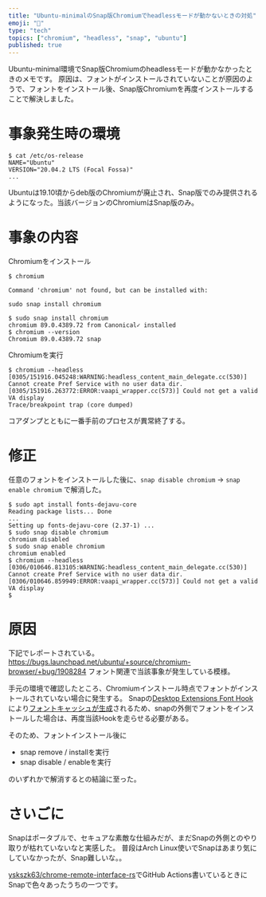 ```yaml
---
title: "Ubuntu-minimalのSnap版Chromiumでheadlessモードが動かないときの対処"
emoji: "🍣"
type: "tech"
topics: ["chromium", "headless", "snap", "ubuntu"]
published: true
---
```


Ubuntu-minimal環境でSnap版Chromiumのheadlessモードが動かなかったときのメモです。
原因は、フォントがインストールされていないことが原因のようで、フォントをインストール後、Snap版Chromiumを再度インストールすることで解決しました。

# 事象発生時の環境

```
$ cat /etc/os-release
NAME="Ubuntu"
VERSION="20.04.2 LTS (Focal Fossa)"
...
```

Ubuntuは19.10頃からdeb版のChromiumが廃止され、Snap版でのみ提供されるようになった。当該バージョンのChromiumはSnap版のみ。

# 事象の内容

Chromiumをインストール

```
$ chromium

Command 'chromium' not found, but can be installed with:

sudo snap install chromium

$ sudo snap install chromium
chromium 89.0.4389.72 from Canonical✓ installed
$ chromium --version
Chromium 89.0.4389.72 snap
```

Chromiumを実行

```
$ chromium --headless
[0305/151916.045248:WARNING:headless_content_main_delegate.cc(530)] Cannot create Pref Service with no user data dir.
[0305/151916.263772:ERROR:vaapi_wrapper.cc(573)] Could not get a valid VA display
Trace/breakpoint trap (core dumped)
```

コアダンプとともに一番手前のプロセスが異常終了する。

# 修正

任意のフォントをインストールした後に、`snap disable chromium` -> `snap enable chromium` で解消した。

```
$ sudo apt install fonts-dejavu-core
Reading package lists... Done
...
Setting up fonts-dejavu-core (2.37-1) ...
$ sudo snap disable chromium
chromium disabled
$ sudo snap enable chromium
chromium enabled
$ chromium --headless
[0306/010646.813105:WARNING:headless_content_main_delegate.cc(530)] Cannot create Pref Service with no user data dir.
[0306/010646.859949:ERROR:vaapi_wrapper.cc(573)] Could not get a valid VA display
$
```

# 原因

下記でレポートされている。
https://bugs.launchpad.net/ubuntu/+source/chromium-browser/+bug/1908284
フォント関連で当該事象が発生している模様。

手元の環境で確認したところ、Chromiumインストール時点でフォントがインストールされていない場合に発生する。
Snapの[Desktop Extensions Font Hook](https://github.com/snapcore/snapcraft/blob/master/specifications/desktop-extensions-font-hook.org)により[フォントキャッシュが生成](https://github.com/snapcore/snapcraft/blob/f5f6ed6fe6e4f32d188dbaf5ec3d5740c6cd7e4e/extensions/desktop/common/fonts#L43)されるため、snapの外側でフォントをインストールした場合は、再度当該Hookを走らせる必要がある。

そのため、フォントインストール後に

- snap remove / installを実行
- snap disable / enableを実行

のいずれかで解消するとの結論に至った。

# さいごに

Snapはポータブルで、セキュアな素敵な仕組みだが、まだSnapの外側とのやり取りが枯れていないなと実感した。
普段はArch Linux使いでSnapはあまり気にしていなかったが、Snap難しいな。。

[yskszk63/chrome-remote-interface-rs](https://github.com/yskszk63/chrome-remote-interface-rs)でGitHub Actions書いているときにSnapで色々あったうちの一つです。
